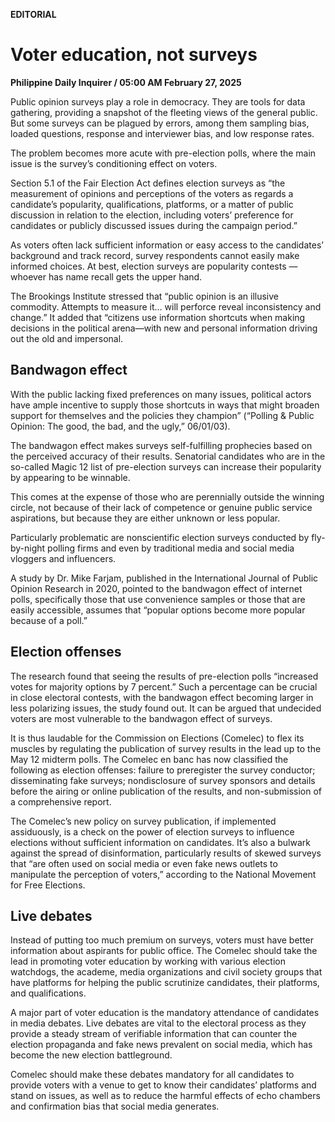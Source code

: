 **EDITORIAL**

# Voter education, not surveys

****Philippine Daily Inquirer / 05:00 AM February 27, 2025****







Public opinion surveys play a role in democracy. They are tools for data gathering, providing a snapshot of the fleeting views of the general public. But some surveys can be plagued by errors, among them sampling bias, loaded questions, response and interviewer bias, and low response rates.

The problem becomes more acute with pre-election polls, where the main issue is the survey’s conditioning effect on voters.

Section 5.1 of the Fair Election Act defines election surveys as “the measurement of opinions and perceptions of the voters as regards a candidate’s popularity, qualifications, platforms, or a matter of public discussion in relation to the election, including voters’ preference for candidates or publicly discussed issues during the campaign period.”

As voters often lack sufficient information or easy access to the candidates’ background and track record, survey respondents cannot easily make informed choices. At best, election surveys are popularity contests — whoever has name recall gets the upper hand.

The Brookings Institute stressed that “public opinion is an illusive commodity. Attempts to measure it… will perforce reveal inconsistency and change.” It added that “citizens use information shortcuts when making decisions in the political arena—with new and personal information driving out the old and impersonal.

## Bandwagon effect

With the public lacking fixed preferences on many issues, political actors have ample incentive to supply those shortcuts in ways that might broaden support for themselves and the policies they champion” (“Polling & Public Opinion: The good, the bad, and the ugly,” 06/01/03).

The bandwagon effect makes surveys self-fulfilling prophecies based on the perceived accuracy of their results. Senatorial candidates who are in the so-called Magic 12 list of pre-election surveys can increase their popularity by appearing to be winnable.

This comes at the expense of those who are perennially outside the winning circle, not because of their lack of competence or genuine public service aspirations, but because they are either unknown or less popular.

Particularly problematic are nonscientific election surveys conducted by fly-by-night polling firms and even by traditional media and social media vloggers and influencers.

A study by Dr. Mike Farjam, published in the International Journal of Public Opinion Research in 2020, pointed to the bandwagon effect of internet polls, specifically those that use convenience samples or those that are easily accessible, assumes that “popular options become more popular because of a poll.”

## Election offenses

The research found that seeing the results of pre-election polls “increased votes for majority options by 7 percent.” Such a percentage can be crucial in close electoral contests, with the bandwagon effect becoming larger in less polarizing issues, the study found out. It can be argued that undecided voters are most vulnerable to the bandwagon effect of surveys.

It is thus laudable for the Commission on Elections (Comelec) to flex its muscles by regulating the publication of survey results in the lead up to the May 12 midterm polls. The Comelec en banc has now classified the following as election offenses: failure to preregister the survey conductor; disseminating fake surveys; nondisclosure of survey sponsors and details before the airing or online publication of the results, and non-submission of a comprehensive report.

The Comelec’s new policy on survey publication, if implemented assiduously, is a check on the power of election surveys to influence elections without sufficient information on candidates. It’s also a bulwark against the spread of disinformation, particularly results of skewed surveys that “are often used on social media or even fake news outlets to manipulate the perception of voters,” according to the National Movement for Free Elections.

## Live debates

Instead of putting too much premium on surveys, voters must have better information about aspirants for public office. The Comelec should take the lead in promoting voter education by working with various election watchdogs, the academe, media organizations and civil society groups that have platforms for helping the public scrutinize candidates, their platforms, and qualifications.

A major part of voter education is the mandatory attendance of candidates in media debates. Live debates are vital to the electoral process as they provide a steady stream of verifiable information that can counter the election propaganda and fake news prevalent on social media, which has become the new election battleground.

Comelec should make these debates mandatory for all candidates to provide voters with a venue to get to know their candidates’ platforms and stand on issues, as well as to reduce the harmful effects of echo chambers and confirmation bias that social media generates.